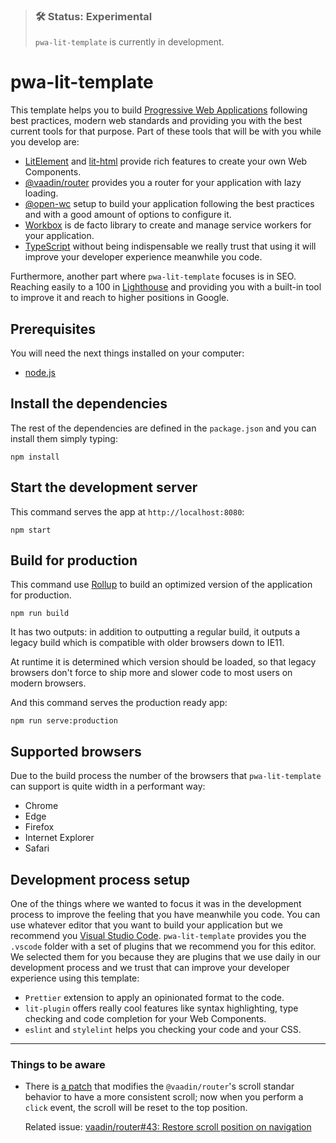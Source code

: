> ### 🛠 Status: Experimental
>
> `pwa-lit-template` is currently in development.

# pwa-lit-template

This template helps you to build [Progressive Web Applications](https://developer.mozilla.org/en-US/docs/Web/Progressive_web_apps) following best practices, modern web standards and providing you with the best current tools for that purpose. Part of these tools that will be with you while you develop are:

- [LitElement](https://lit-element.polymer-project.org/) and [lit-html](https://lit-html.polymer-project.org/) provide rich features to create your own Web Components.
- [@vaadin/router](https://vaadin.com/router) provides you a router for your application with lazy loading.
- [@open-wc](https://open-wc.org/) setup to build your application following the best practices and with a good amount of options to configure it.
- [Workbox](https://developers.google.com/web/tools/workbox) is de facto library to create and manage service workers for your application.
- [TypeScript](https://www.typescriptlang.org/) without being indispensable we really trust that using it will improve your developer experience meanwhile you code.

Furthermore, another part where `pwa-lit-template` focuses is in SEO. Reaching easily to a 100 in [Lighthouse](https://web.dev/measure/) and providing you with a built-in tool to improve it and reach to higher positions in Google.

## Prerequisites

You will need the next things installed on your computer:

- [node.js](https://nodejs.org)

## Install the dependencies

The rest of the dependencies are defined in the `package.json` and you can install them simply typing:

    npm install

## Start the development server

This command serves the app at `http://localhost:8080`:

    npm start

## Build for production

This command use [Rollup](https://github.com/rollup/rollup) to build an optimized version of the application for production.

    npm run build

It has two outputs: in addition to outputting a regular build, it outputs a legacy build which is compatible with older browsers down to IE11.

At runtime it is determined which version should be loaded, so that legacy browsers don't force to ship more and slower code to most users on modern browsers.

And this command serves the production ready app:

    npm run serve:production

## Supported browsers

Due to the build process the number of the browsers that `pwa-lit-template` can support is quite width in a performant way:

- Chrome
- Edge
- Firefox
- Internet Explorer
- Safari

## Development process setup

One of the things where we wanted to focus it was in the development process to improve the feeling that you have meanwhile you code. You can use whatever editor that you want to build your application but we recommend you [Visual Studio Code](https://code.visualstudio.com/). `pwa-lit-template` provides you the `.vscode` folder with a set of plugins that we recommend you for this editor. We selected them for you because they are plugins that we use daily in our development process and we trust that can improve your developer experience using this template:

- `Prettier` extension to apply an opinionated format to the code.
- `lit-plugin` offers really cool features like syntax highlighting, type checking and code completion for your Web Components.
- `eslint` and `stylelint` helps you checking your code and your CSS.

---

### Things to be aware

- There is [a patch](client/patches/@vaadin+router+1.7.2.patch) that modifies the `@vaadin/router`'s scroll standar behavior to have a more consistent scroll; now when you perform a `click` event, the scroll will be reset to the top position.

  Related issue: [vaadin/router#43: Restore scroll position on navigation](https://github.com/vaadin/vaadin-router/issues/43)
